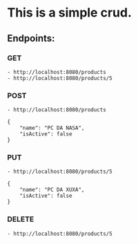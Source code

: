# This is a simple crud.

## Endpoints: 
### GET
	- http://localhost:8080/products
	- http://localhost:8080/products/5

### POST
	- http://localhost:8080/products
	
	{
		"name": "PC DA NASA",
		"isActive": false
	}

### PUT
	- http://localhost:8080/products/5

	{
		"name": "PC DA XUXA",
		"isActive": false
	}

### DELETE
	- http://localhost:8080/products/5
